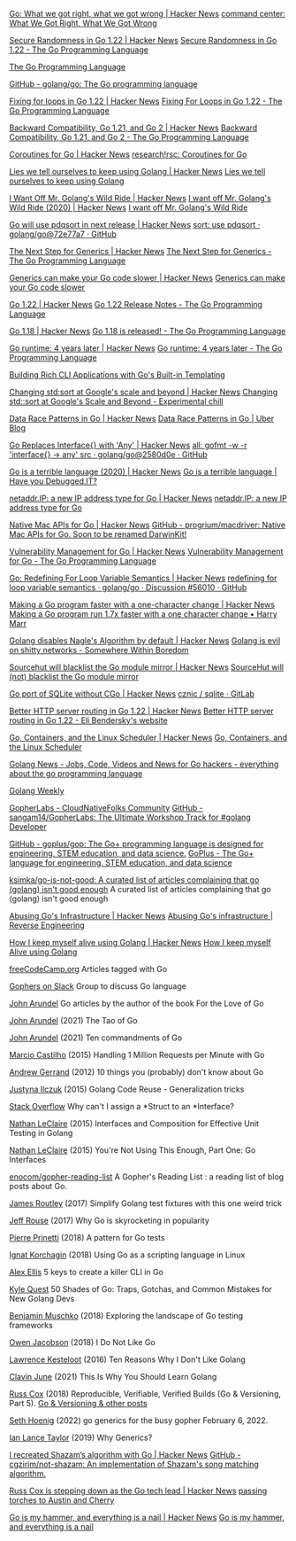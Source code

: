 
[Go: What we got right, what we got wrong | Hacker News](https://news.ycombinator.com/item?id=38872362)
[command center: What We Got Right, What We Got Wrong](https://commandcenter.blogspot.com/2024/01/what-we-got-right-what-we-got-wrong.html)

[Secure Randomness in Go 1.22 | Hacker News](https://news.ycombinator.com/item?id=40273968)
[Secure Randomness in Go 1.22 - The Go Programming Language](https://go.dev/blog/chacha8rand?hn=1)

[The Go Programming Language](https://go.dev/)

[GitHub - golang/go: The Go programming language](https://github.com/golang/go)

[Fixing for loops in Go 1.22 | Hacker News](https://news.ycombinator.com/item?id=37575204)
[Fixing For Loops in Go 1.22 - The Go Programming Language](https://go.dev/blog/loopvar-preview)

[Backward Compatibility, Go 1.21, and Go 2 | Hacker News](https://news.ycombinator.com/item?id=37122871)
[Backward Compatibility, Go 1.21, and Go 2 - The Go Programming Language](https://go.dev/blog/compat)

[Coroutines for Go | Hacker News](https://news.ycombinator.com/item?id=36762682)
[research!rsc: Coroutines for Go](https://research.swtch.com/coro)

[Lies we tell ourselves to keep using Golang | Hacker News](https://news.ycombinator.com/item?id=31205072)
[Lies we tell ourselves to keep using Golang](https://fasterthanli.me/articles/lies-we-tell-ourselves-to-keep-using-golang)

[I Want Off Mr. Golang's Wild Ride | Hacker News](https://news.ycombinator.com/item?id=22443363)
[I want off Mr. Golang's Wild Ride (2020) | Hacker News](https://news.ycombinator.com/item?id=31191700)
[I want off Mr. Golang's Wild Ride](https://fasterthanli.me/articles/i-want-off-mr-golangs-wild-ride)

[Go will use pdqsort in next release | Hacker News](https://news.ycombinator.com/item?id=31106157)
[sort: use pdqsort · golang/go@72e77a7 · GitHub](https://github.com/golang/go/commit/72e77a7f41bbf45d466119444307fd3ae996e257)

[The Next Step for Generics | Hacker News](https://news.ycombinator.com/item?id=23543131)
[The Next Step for Generics - The Go Programming Language](https://go.dev/blog/generics-next-step)

[Generics can make your Go code slower | Hacker News](https://news.ycombinator.com/item?id=30856804)
[Generics can make your Go code slower](https://planetscale.com/blog/generics-can-make-your-go-code-slower)

[Go 1.22 | Hacker News](https://news.ycombinator.com/item?id=39282225)
[Go 1.22 Release Notes - The Go Programming Language](https://go.dev/doc/go1.22)

[Go 1.18 | Hacker News](https://news.ycombinator.com/item?id=30688208)
[Go 1.18 is released! - The Go Programming Language](https://go.dev/blog/go1.18)

[Go runtime: 4 years later | Hacker News](https://news.ycombinator.com/item?id=32987160)
[Go runtime: 4 years later - The Go Programming Language](https://go.dev/blog/go119runtime)

[Building Rich CLI Applications with Go's Built-in Templating](https://lakefs.io/blog/building-rich-cli-applications-with-gos-built-in-templating)

[Changing std:sort at Google's scale and beyond | Hacker News](https://news.ycombinator.com/item?id=31098822)
[Changing std::sort at Google's Scale and Beyond - Experimental chill](https://danlark.org/2022/04/20/changing-stdsort-at-googles-scale-and-beyond/)

[Data Race Patterns in Go | Hacker News](https://news.ycombinator.com/item?id=31698503)
[Data Race Patterns in Go | Uber Blog](https://www.uber.com/blog/data-race-patterns-in-go/)

[Go Replaces Interface{} with 'Any' | Hacker News](https://news.ycombinator.com/item?id=29557066)
[all: gofmt -w -r 'interface{} -> any' src · golang/go@2580d0e · GitHub](https://github.com/golang/go/commit/2580d0e08d5e9f979b943758d3c49877fb2324cb)

[Go is a terrible language (2020) | Hacker News](https://news.ycombinator.com/item?id=28822752)
[Go is a terrible language | Have you Debugged.IT?](https://web.archive.org/web/20211010231418/https://debugged.it/blog/go-is-terrible/)

[netaddr.IP: a new IP address type for Go | Hacker News](https://news.ycombinator.com/item?id=26416553)
[netaddr.IP: a new IP address type for Go](https://tailscale.com/blog/netaddr-new-ip-type-for-go)

[Native Mac APIs for Go | Hacker News](https://news.ycombinator.com/item?id=26026896)
[GitHub - progrium/macdriver: Native Mac APIs for Go. Soon to be renamed DarwinKit!](https://github.com/progrium/macdriver)

[Vulnerability Management for Go | Hacker News](https://news.ycombinator.com/item?id=32737886)
[Vulnerability Management for Go - The Go Programming Language](https://go.dev/blog/vuln)

[Go: Redefining For Loop Variable Semantics | Hacker News](https://news.ycombinator.com/item?id=33160236)
[redefining for loop variable semantics · golang/go · Discussion #56010 · GitHub](https://github.com/golang/go/discussions/56010)

[Making a Go program faster with a one-character change | Hacker News](https://news.ycombinator.com/item?id=33594676)
[Making a Go program run 1.7x faster with a one character change • Harry Marr](https://hmarr.com/blog/go-allocation-hunting/)

[Golang disables Nagle's Algorithm by default | Hacker News](https://news.ycombinator.com/item?id=34179426)
[Golang is evil on shitty networks - Somewhere Within Boredom](https://web.archive.org/web/20230607082709/https://withinboredom.info/2022/12/29/golang-is-evil-on-shitty-networks/)

[Sourcehut will blacklist the Go module mirror | Hacker News](https://news.ycombinator.com/item?id=34310674)
[SourceHut will (not) blacklist the Go module mirror](https://sourcehut.org/blog/2023-01-09-gomodulemirror/?)

[Go port of SQLite without CGo | Hacker News](https://news.ycombinator.com/item?id=35488980)
[cznic / sqlite · GitLab](https://gitlab.com/cznic/sqlite)

[Better HTTP server routing in Go 1.22 | Hacker News](https://news.ycombinator.com/item?id=37898999)
[Better HTTP server routing in Go 1.22 - Eli Bendersky's website](https://eli.thegreenplace.net/2023/better-http-server-routing-in-go-122/)

[Go, Containers, and the Linux Scheduler | Hacker News](https://news.ycombinator.com/item?id=38181346)
[Go, Containers, and the Linux Scheduler](https://www.riverphillips.dev/blog/go-cfs/)

[Golang News - Jobs, Code, Videos and News for Go hackers - everything about the go programming language](https://golangnews.com/)

[Golang Weekly](https://golangweekly.com/)

[GopherLabs - CloudNativeFolks Community](https://blog.cloudnativefolks.org/series/gopherlabs)
[GitHub - sangam14/GopherLabs: The Ultimate Workshop Track for #golang Developer](https://github.com/sangam14/GopherLabs)

[GitHub - goplus/gop: The Go+ programming language is designed for engineering, STEM education, and data science.](https://github.com/goplus/gop)
[GoPlus - The Go+ language for engineering, STEM education, and data science](https://goplus.org/)

[ksimka/go-is-not-good: A curated list of articles complaining that go (golang) isn't good enough](https://github.com/ksimka/go-is-not-good)
A curated list of articles complaining that go (golang) isn't good enough

[Abusing Go's Infrastructure | Hacker News](https://news.ycombinator.com/item?id=40474712)
[Abusing Go's infrastructure | Reverse Engineering](https://reverse.put.as/2024/05/24/abusing-go-infrastructure/)

[How I keep myself alive using Golang | Hacker News](https://news.ycombinator.com/item?id=39597131)
[How I keep myself Alive using Golang](https://www.bytesizego.com/blog/keeping-alive-with-go)

[freeCodeCamp.org](https://www.freecodecamp.org/news/tag/golang/)
Articles tagged with Go

[Gophers on Slack](https://gophersinvite.herokuapp.com/)
Group to discuss Go language

[John Arundel](https://bitfieldconsulting.com/golang?author=5e10bdc11264f20181591485)
Go articles by the author of the book For the Love of Go

[John Arundel](https://bitfieldconsulting.com/golang/tao-of-go)
(2021) The Tao of Go

[John Arundel](https://bitfieldconsulting.com/golang/commandments)
(2021) Ten commandments of Go

[Marcio Castilho](http://marcio.io/2015/07/handling-1-million-requests-per-minute-with-golang/)
(2015) Handling 1 Million Requests per Minute with Go

[Andrew Gerrand](https://talks.golang.org/2012/10things.slide#1)
(2012) 10 things you (probably) don't know about Go

[Justyna Ilczuk](http://tinystruggles.com/2015/08/29/golang-code-reuse.html)
(2015) Golang Code Reuse - Generalization tricks

[Stack Overflow](https://stackoverflow.com/questions/13511203/why-cant-i-assign-a-struct-to-an-interface)
Why can't I assign a *Struct to an *Interface?

[Nathan LeClaire](https://nathanleclaire.com/blog/2015/10/10/interfaces-and-composition-for-effective-unit-testing-in-golang/)
(2015) Interfaces and Composition for Effective Unit Testing in Golang

[Nathan LeClaire](https://nathanleclaire.com/blog/2015/03/09/youre-not-using-this-enough-part-one-go-interfaces/)
(2015) You're Not Using This Enough, Part One: Go Interfaces

[enocom/gopher-reading-list](https://github.com/enocom/gopher-reading-list)
A Gopher's Reading List : a reading list of blog posts about Go.

[James Routley](https://routley.io/posts/golang-test-fixtures/)
(2017) Simplify Golang test fixtures with this one weird trick

[Jeff Rouse](https://opensource.com/article/17/11/why-go-grows)
(2017) Why Go is skyrocketing in popularity

[Pierre Prinetti](https://medium.com/@pierreprinetti/a-pattern-for-go-tests-3468b51535)
(2018) A pattern for Go tests

[Ignat Korchagin](https://blog.cloudflare.com/using-go-as-a-scripting-language-in-linux/)
(2018) Using Go as a scripting language in Linux

[Alex Ellis](https://blog.alexellis.io/5-keys-to-a-killer-go-cli/)
5 keys to create a killer CLI in Go

[Kyle Quest](http://devs.cloudimmunity.com/gotchas-and-common-mistakes-in-go-golang/)
50 Shades of Go: Traps, Gotchas, and Common Mistakes for New Golang Devs

[Benjamin Muschko](https://bmuschko.com/blog/go-testing-frameworks/)
(2018) Exploring the landscape of Go testing frameworks

[Owen Jacobson](https://web.archive.org/web/20191205031849/https://grimoire.ca/dev/go)
(2018) I Do Not Like Go

[Lawrence Kesteloot](https://www.teamten.com/lawrence/writings/why-i-dont-like-go.html)
(2016) Ten Reasons Why I Don't Like Golang

[Clavin June](https://levelup.gitconnected.com/this-is-why-you-should-learn-golang-639b646320)
(2021) This Is Why You Should Learn Golang

[Russ Cox](https://research.swtch.com/vgo-repro)
(2018) Reproducible, Verifiable, Verified Builds (Go & Versioning, Part 5).
[Go & Versioning & other posts](https://research.swtch.com/vgo)

[Seth Hoenig](https://sethops1.net/post/go-generics-for-the-busy-gopher/)
(2022) go generics for the busy gopher
February 6, 2022.

[Ian Lance Taylor](https://go.dev/blog/why-generics)
(2019) Why Generics?

[I recreated Shazam’s algorithm with Go | Hacker News](https://news.ycombinator.com/item?id=41127726)
[GitHub - cgzirim/not-shazam: An implementation of Shazam's song matching algorithm.](https://github.com/cgzirim/not-shazam)

[Russ Cox is stepping down as the Go tech lead | Hacker News](https://news.ycombinator.com/item?id=41132669)
[passing torches to Austin and Cherry](https://groups.google.com/g/golang-dev/c/0OqBkS2RzWw)

[Go is my hammer, and everything is a nail | Hacker News](https://news.ycombinator.com/item?id=41223902)
[Go is my hammer, and everything is a nail](https://www.maragu.dev/blog/go-is-my-hammer-and-everything-is-a-nail)
